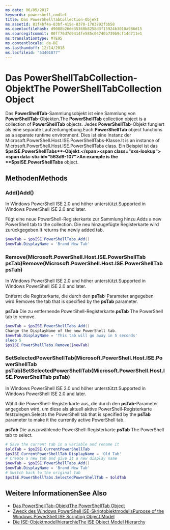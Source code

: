 ```yaml
---
ms.date: 06/05/2017
keywords: powershell,cmdlet
title: Das PowerShellTabCollection-Objekt
ms.assetid: 81f4bf4a-83bf-415e-8378-1703792fbb58
ms.openlocfilehash: d9088b26de35360b8258d3f15924b3010a986d15
ms.sourcegitcommit: 00ff76d7d9414fe585c04740b739b9cf14d711e1
ms.translationtype: MTE95
ms.contentlocale: de-DE
ms.lasthandoff: 12/14/2018
ms.locfileid: "53401877"
---
```

# <a name="the-powershelltabcollection-object"></a><span data-ttu-id="563d9-103">Das PowerShellTabCollection-Objekt</span><span class="sxs-lookup"><span data-stu-id="563d9-103">The PowerShellTabCollection Object</span></span>

<span data-ttu-id="563d9-104">Das **PowerShellTab**-Sammlungsobjekt ist eine Sammlung von **PowerShellTab**-Objekten.</span><span class="sxs-lookup"><span data-stu-id="563d9-104">The **PowerShellTab** collection object is a collection of **PowerShellTab** objects.</span></span> <span data-ttu-id="563d9-105">Jedes **PowerShellTab**-Objekt fungiert als eine separate Laufzeitumgebung.</span><span class="sxs-lookup"><span data-stu-id="563d9-105">Each **PowerShellTab** object functions as a separate runtime environment.</span></span> <span data-ttu-id="563d9-106">Dies ist eine Instanz der Microsoft.PowerShell.Host.ISE.PowerShellTabs-Klasse.</span><span class="sxs-lookup"><span data-stu-id="563d9-106">It is an instance of Microsoft.PowerShell.Host.ISE.PowerShellTabs class.</span></span> <span data-ttu-id="563d9-107">Ein Beispiel ist das **$psISE.PowerShellTabs**-Objekt.</span><span class="sxs-lookup"><span data-stu-id="563d9-107">An example is the **$psISE.PowerShellTabs** object.</span></span>

## <a name="methods"></a><span data-ttu-id="563d9-108">Methoden</span><span class="sxs-lookup"><span data-stu-id="563d9-108">Methods</span></span>

### <a name="add"></a><span data-ttu-id="563d9-109">Add\(\)</span><span class="sxs-lookup"><span data-stu-id="563d9-109">Add\(\)</span></span>

<span data-ttu-id="563d9-110">In Windows PowerShell ISE 2.0 und höher unterstützt.</span><span class="sxs-lookup"><span data-stu-id="563d9-110">Supported in Windows PowerShell ISE 2.0 and later.</span></span>

<span data-ttu-id="563d9-111">Fügt eine neue PowerShell-Registerkarte zur Sammlung hinzu.</span><span class="sxs-lookup"><span data-stu-id="563d9-111">Adds a new PowerShell tab to the collection.</span></span> <span data-ttu-id="563d9-112">Die neu hinzugefügte Registerkarte wird zurückgegeben.</span><span class="sxs-lookup"><span data-stu-id="563d9-112">It returns the newly added tab.</span></span>

```powershell
$newTab = $psISE.PowerShellTabs.Add()
$newTab.DisplayName = 'Brand New Tab'
```

### <a name="removemicrosoftpowershellhostisepowershelltab-pstab"></a><span data-ttu-id="563d9-113">Remove\(Microsoft.PowerShell.Host.ISE.PowerShellTab psTab\)</span><span class="sxs-lookup"><span data-stu-id="563d9-113">Remove\(Microsoft.PowerShell.Host.ISE.PowerShellTab psTab\)</span></span>

<span data-ttu-id="563d9-114">In Windows PowerShell ISE 2.0 und höher unterstützt.</span><span class="sxs-lookup"><span data-stu-id="563d9-114">Supported in Windows PowerShell ISE 2.0 and later.</span></span>

<span data-ttu-id="563d9-115">Entfernt die Registerkarte, die durch den **psTab**-Parameter angegeben wird.</span><span class="sxs-lookup"><span data-stu-id="563d9-115">Removes the tab that is specified by the **psTab** parameter.</span></span>

<span data-ttu-id="563d9-116">**psTab** Die zu entfernende PowerShell-Registerkarte.</span><span class="sxs-lookup"><span data-stu-id="563d9-116">**psTab** The PowerShell tab to remove.</span></span>

```powershell
$newTab = $psISE.PowerShellTabs.Add()
Change the DisplayName of the new PowerShell tab.
$newTab.DisplayName = 'This tab will go away in 5 seconds'
sleep 5
$psISE.PowerShellTabs.Remove($newTab)
```

### <a name="setselectedpowershelltabmicrosoftpowershellhostisepowershelltab-pstab"></a><span data-ttu-id="563d9-117">SetSelectedPowerShellTab\(Microsoft.PowerShell.Host.ISE.PowerShellTab psTab\)</span><span class="sxs-lookup"><span data-stu-id="563d9-117">SetSelectedPowerShellTab\(Microsoft.PowerShell.Host.ISE.PowerShellTab psTab\)</span></span>

<span data-ttu-id="563d9-118">In Windows PowerShell ISE 2.0 und höher unterstützt.</span><span class="sxs-lookup"><span data-stu-id="563d9-118">Supported in Windows PowerShell ISE 2.0 and later.</span></span>

<span data-ttu-id="563d9-119">Wählt die PowerShell-Registerkarte aus, die durch den **psTab**-Parameter angegeben wird, um diese als aktuell aktive PowerShell-Registerkarte festzulegen.</span><span class="sxs-lookup"><span data-stu-id="563d9-119">Selects the PowerShell tab that is specified by the **psTab** parameter to make it the currently active PowerShell tab.</span></span>

<span data-ttu-id="563d9-120">**psTab** Die auszuwählende PowerShell-Registerkarte.</span><span class="sxs-lookup"><span data-stu-id="563d9-120">**psTab** The PowerShell tab to select.</span></span>

```powershell
# Save the current tab in a variable and rename it
$oldTab = $psISE.CurrentPowerShellTab
$psISE.CurrentPowerShellTab.DisplayName = 'Old Tab'
# Create a new tab and give it a new display name
$newTab = $psISE.PowerShellTabs.Add()
$newTab.DisplayName = 'Brand New Tab'
# Switch back to the original tab
$psISE.PowerShellTabs.SelectedPowerShellTab = $oldTab
```

## <a name="see-also"></a><span data-ttu-id="563d9-121">Weitere Informationen</span><span class="sxs-lookup"><span data-stu-id="563d9-121">See Also</span></span>

- [<span data-ttu-id="563d9-122">Das PowerShellTab-Objekt</span><span class="sxs-lookup"><span data-stu-id="563d9-122">The PowerShellTab Object</span></span>](The-PowerShellTab-Object.md)
- [<span data-ttu-id="563d9-123">Zweck des Windows PowerShell ISE-Skriptobjektmodells</span><span class="sxs-lookup"><span data-stu-id="563d9-123">Purpose of the Windows PowerShell ISE Scripting Object Model</span></span>](Purpose-of-the-Windows-PowerShell-ISE-Scripting-Object-Model.md)
- [<span data-ttu-id="563d9-124">Die ISE-Objektmodellhierarchie</span><span class="sxs-lookup"><span data-stu-id="563d9-124">The ISE Object Model Hierarchy</span></span>](The-ISE-Object-Model-Hierarchy.md)